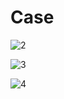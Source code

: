 # Case

![2](https://user-images.githubusercontent.com/48593494/216831175-ce3885d5-8cc6-4a62-9930-c67f7433e99f.png)

![3](https://user-images.githubusercontent.com/48593494/216831179-1d16c979-3e09-43e5-b468-024752a36cba.png)

![4](https://user-images.githubusercontent.com/48593494/216831182-ebd64c2e-cd57-445e-be12-6e80f493fa95.png)



